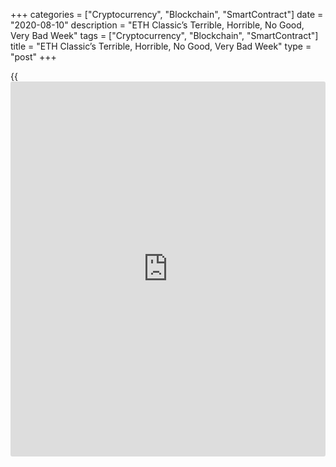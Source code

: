 +++
categories = ["Cryptocurrency", "Blockchain", "SmartContract"]
date = "2020-08-10"
description = "ETH Classic’s Terrible, Horrible, No Good, Very Bad Week"
tags = ["Cryptocurrency", "Blockchain", "SmartContract"]
title = "ETH Classic’s Terrible, Horrible, No Good, Very Bad Week"
type = "post"
+++

{{<iframe id="large-banner" src="https://www.bounty.group/#slide=15.0" width="100%" height="600" scrolling="no" style="border: 0px solid rgb(216, 221, 230); border-radius: 3px;">}}

And as the bits settle, the proof-of-work [blockchain](https://www.letsplayfx.com/blog/trade-forex-with-bitcoin/)’s future remains in
question more than ever. The first attack occurred on Aug. 1, the
network’s second ever. Five days later, a second 51% attack followed the
[news](https://www.letsplayfx.com/blog/forex-news-website/) that the first had indeed seen a successful double-spend of $5.6
million worth of ETC.

![Ethereum Classic’s Terrible, Horrible, No Good, Very Bad Week][1]

The second attack was perhaps more important, although smaller in
monetary [terms](https://www.fintechee.com/terms/) ($1.68 million). By striking twice, the attacker proved
the [blockchain](https://www.letsplayfx.com/blog/trade-forex-with-bitcoin/) has seemingly no ability to protect itself from
meaningful exploits. A 51% attack on a [blockchain](https://www.letsplayfx.com/blog/trade-forex-with-bitcoin/) refers to a miner or a
group of miners trying to control more than 50% of a network’s mining
power, computing power or hash rate.

Ethereum is a hard fork of Ethereum Classic. The two chains split in
2016 in a disagreement over the value of immutability following a
compromised [smart contract](https://www.letsplayfx.com/blog/smart-contract-on-blockchain/), The DAO, causing a [blockchain](https://www.letsplayfx.com/blog/trade-forex-with-bitcoin/) “rollback.” At
that time, Ethereum Classic developers decided to eat the attack’s
losses. The majority of Ethereum’s leadership and hashing power did not
and hard forked under the ETH ticker.

Four years later, Ethereum Classic has continued to operate in the
shadow of Vitalik Buterin’s Ethereum. The smaller chain’s last few hard
forks have all but copy and pasted Ethereum’s work. Yet, the project has
differentiated itself on one point: a commitment to the Proof-of-Work
(PoW) consensus algorithm used by Bitcoin. Ethereum, on the other hand,
has slowly moved toward the novel Proof-of-Stake (PoS) under the
Ethereum 2.0 project.

That technical decision is under heightened pressure. PoW coins with low
hashing power are liable to being 51% attacked. And Ethereum Classic
seems unable to do anything about it for the time being.

_Source:[FXPro][2]_

   1. /files/downloads/a/f/8/af8fda86b141fba6fddda4dc8cf9691e_6a85c932c998a9b61a84905e2b0ef55e.png
   2. /geturl/index/5ba0b4c92c334b1e5e19812062c123f6a747fb90/
